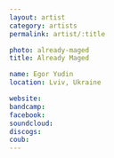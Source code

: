 ```yaml
---
layout: artist
category: artists
permalink: artist/:title

photo: already-maged
title: Already Maged

name: Egor Yudin
location: Lviv, Ukraine

website: 
bandcamp: 
facebook: 
soundcloud: 
discogs: 
coub: 
---
```

